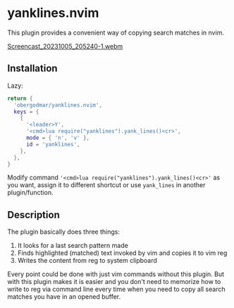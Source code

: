 # yanklines.nvim
This plugin provides a convenient way of copying search matches in nvim.

[Screencast_20231005_205240-1.webm](https://github.com/obergodmar/yanklines.nvim/assets/33424304/0e828fd5-8721-4c90-a3da-af8d778fd9d4)

## Installation

Lazy:
```lua
return {
  'obergodmar/yanklines.nvim',
  keys = {
    {
      '<leader>Y',
      '<cmd>lua require("yanklines").yank_lines()<cr>',
      mode = { 'n', 'v' },
      id = 'yanklines',
    },
  },
}
```

Modify command `'<cmd>lua require("yanklines").yank_lines()<cr>'` as you want, assign it to different shortcut or use `yank_lines` in another plugin/function.

## Description

The plugin basically does three things:
1) It looks for a last search pattern made
2) Finds highlighted (matched) text invoked by vim and copies it to vim reg
3) Writes the content from reg to system clipboard

Every point could be done with just vim commands without this plugin. But with this plugin makes it is easier and you don't need to memorize how to write to reg via command line every time when you need to copy all search matches you have in an opened buffer.
